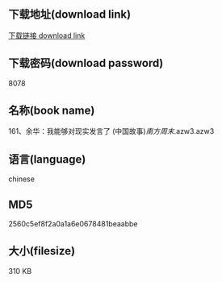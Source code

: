 ## 下载地址(download link)
[下载链接 download link](https://voluble-croquembouche-d321dc.netlify.app/?s=161%E3%80%81%E4%BD%99%E5%8D%8E%EF%BC%9A%E6%88%91%E8%83%BD%E5%A4%9F%E5%AF%B9%E7%8E%B0%E5%AE%9E%E5%8F%91%E8%A8%80%E4%BA%86+%28%E4%B8%AD%E5%9B%BD%E6%95%85%E4%BA%8B%29_%E5%8D%97%E6%96%B9%E5%91%A8%E6%9C%AB_.azw3)

## 下载密码(download password)
8078

## 名称(book name)
161、余华：我能够对现实发言了 (中国故事)_南方周末_.azw3.azw3

## 语言(language)
chinese

## MD5
2560c5ef8f2a0a1a6e0678481beaabbe

## 大小(filesize)
310 KB
